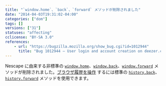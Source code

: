 ```yaml
---
title: "`window.home`、`back`、`forward` メソッドが削除されました"
date: "2014-04-03T19:31:02-04:00"
categories: ["dom"]
tags: []
versions: ["31"]
statuses: "affecting"
cclicense: "BY-SA 3.0"
references:
    - url: "https://bugzilla.mozilla.org/show_bug.cgi?id=1012944"
      title: "Bug 1012944 – User login and account creation on deezer.com broken since Firefox 30.0b1, say home.display is not a function"
---
```

Nescape に由来する非標準の [`window.home`](https://developer.mozilla.org/ja/docs/Web/API/window.home)、[`window.back`](https://developer.mozilla.org/ja/docs/Web/API/window.back)、[`window.forward`](https://developer.mozilla.org/ja/docs/Web/API/window.forward) メソッドが削除されました。[ブラウザ履歴を操作](https://developer.mozilla.org/ja/docs/Web/Guide/API/DOM/Manipulating_the_browser_history) するには標準の [`history.back`](https://developer.mozilla.org/ja/docs/Web/API/history.back)、[`history.forward`](https://developer.mozilla.org/ja/docs/Web/API/history.forward) メソッドを使用できます。
